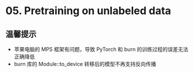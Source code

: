 # 05. Pretraining on unlabeled data

## 温馨提示
- 苹果电脑的 MPS 框架有问题，导致 PyTorch 和 burn 的训练过程的误差无法正确降低
- burn 库的 Module::to_device 转移后的模型不再支持反向传播
